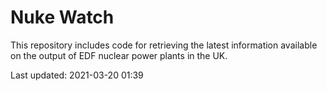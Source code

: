 # Nuke Watch

This repository includes code for retrieving the latest information available on the output of EDF nuclear power plants in the UK.

Last updated: 2021-03-20 01:39